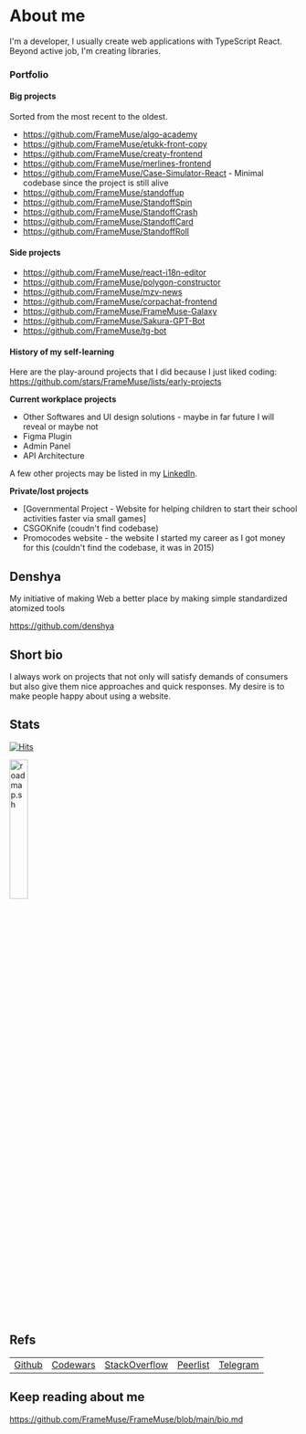 # About me

I'm a developer, I usually create web applications with TypeScript React. Beyond active job, I'm creating libraries.

### Portfolio

#### Big projects

Sorted from the most recent to the oldest.
  
- https://github.com/FrameMuse/algo-academy
- https://github.com/FrameMuse/etukk-front-copy
- https://github.com/FrameMuse/creaty-frontend
- https://github.com/FrameMuse/merlines-frontend
- https://github.com/FrameMuse/Case-Simulator-React - Minimal codebase since the project is still alive
- https://github.com/FrameMuse/standoffup
- https://github.com/FrameMuse/StandoffSpin
- https://github.com/FrameMuse/StandoffCrash
- https://github.com/FrameMuse/StandoffCard
- https://github.com/FrameMuse/StandoffRoll

#### Side projects

- https://github.com/FrameMuse/react-i18n-editor
- https://github.com/FrameMuse/polygon-constructor
- https://github.com/FrameMuse/mzv-news
- https://github.com/FrameMuse/corpachat-frontend
- https://github.com/FrameMuse/FrameMuse-Galaxy
- https://github.com/FrameMuse/Sakura-GPT-Bot
- https://github.com/FrameMuse/tg-bot

#### History of my self-learning

Here are the play-around projects that I did because I just liked coding:
https://github.com/stars/FrameMuse/lists/early-projects

**Current workplace projects**
- Other Softwares and UI design solutions - maybe in far future I will reveal or maybe not
- Figma Plugin
- Admin Panel
- API Architecture

A few other projects may be listed in my [LinkedIn](https://www.linkedin.com/in/framemuse/).

**Private/lost projects**
- [Governmental Project - Website for helping children to start their school activities faster via small games]
- CSGOKnife (coudn't find codebase)
- Promocodes website - the website I started my career as I got money for this (couldn't find the codebase, it was in 2015)

## Denshya

My initiative of making Web a better place by making simple standardized atomized tools

https://github.com/denshya

## Short bio

I always work on projects that not only will satisfy demands of consumers but also give them nice approaches and quick responses. My desire is to make people happy about using a website.

## Stats

[![Hits](https://hits.seeyoufarm.com/api/count/incr/badge.svg?url=https%3A%2F%2Fgithub.com%2FFrameMuse%2FFrameMuse&count_bg=%234D91D9&title_bg=%234D555C&icon=hey.svg&icon_color=%23E7E7E7&title=Daily+%2F+Total+views&edge_flat=false)](https://hits.seeyoufarm.com)

<img alt="roadmap.sh" width="25%" src="https://api.roadmap.sh/v1-badge/tall/65395259602c6661a55b4a81?variant=dark&roadmaps=typescript%2Creact%2Csoftware-architect%2Cfrontend" />

## Refs

||||||
|----|----|----|----|----|
|[Github](https://github.com/FrameMuse)|[Codewars](https://www.codewars.com/users/FrameMuse)|[StackOverflow](https://stackoverflow.com/users/story/12468111)|[Peerlist](https://peerlist.io/framemuse)|[Telegram](https://t.me/FrameMuse)|

## Keep reading about me

https://github.com/FrameMuse/FrameMuse/blob/main/bio.md
